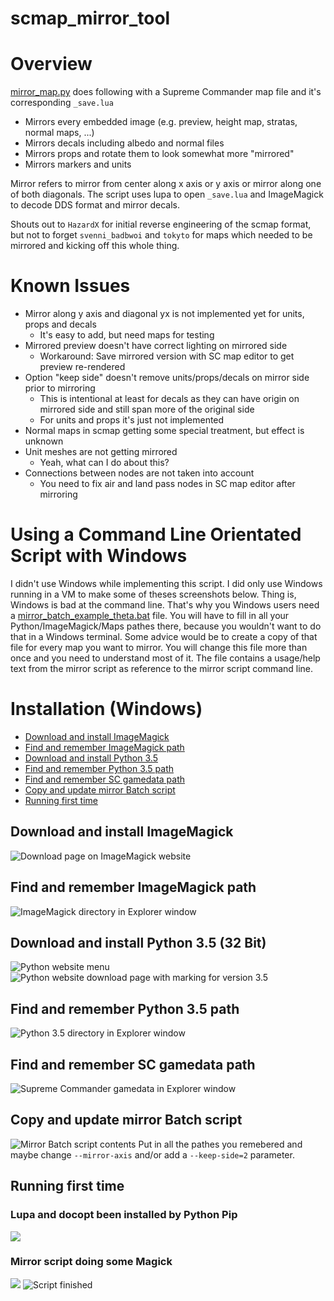 # scmap_mirror_tool

Overview
========
[mirror_map.py](mirror_map.py) does following with a Supreme Commander map file and it's corresponding `_save.lua` 

  * Mirrors every embedded image (e.g. preview, height map, stratas, normal maps, ...)
  * Mirrors decals including albedo and normal files 
  * Mirrors props and rotate them to look somewhat more "mirrored"
  * Mirrors markers and units

Mirror refers to mirror from center along x axis or y axis or mirror along one of both diagonals. 
The script uses lupa to open `_save.lua` and ImageMagick to decode DDS format and mirror decals.

Shouts out to `HazardX` for initial reverse engineering of the scmap format, but not to forget `svenni_badbwoi` and `tokyto` for maps which needed to be mirrored and kicking off this whole thing.

Known Issues
============
  * Mirror along y axis and diagonal yx is not implemented yet for units, props and decals
    * It's easy to add, but need maps for testing
  * Mirrored preview doesn't have correct lighting on mirrored side
    * Workaround: Save mirrored version with SC map editor to get preview re-rendered 
  * Option "keep side" doesn't remove units/props/decals on mirror side prior to mirroring
    * This is intentional at least for decals as they can have origin on mirrored side and still span more of the original side
    * For units and props it's just not implemented
  * Normal maps in scmap getting some special treatment, but effect is unknown
  * Unit meshes are not getting mirrored
    * Yeah, what can I do about this?
  * Connections between nodes are not taken into account
    * You need to fix air and land pass nodes in SC map editor after mirroring

Using a Command Line Orientated Script with Windows
=================================================
I didn't use Windows while implementing this script. I did only use Windows running in a VM to make some of theses screenshots below. Thing is, Windows is bad at the command line. That's why you Windows users need a [mirror_batch_example_theta.bat](mirror_batch_example_theta.bat) file. You will have to fill in all your Python/ImageMagick/Maps pathes there, because you wouldn't want to do that in a Windows terminal. Some advice would be to create a copy of that file for every map you want to mirror. You will change this file more than once and you need to understand most of it. The file contains a usage/help text from the mirror script as reference to the mirror script command line.

Installation (Windows)
======================
  * [Download and install ImageMagick](#download-and-install-imagemagick)
  * [Find and remember ImageMagick path](#find-and-remember-imagemagick-path)
  * [Download and install Python 3.5](#download-and-install-python-35-32-bit)
  * [Find and remember Python 3.5 path](#find-and-remember-python-35-path)
  * [Find and remember SC gamedata path](#find-and-remember-sc-gamedata-path)
  * [Copy and update mirror Batch script](#copy-and-update-mirror-batch-script)
  * [Running first time](#running-first-time)

## Download and install ImageMagick
![Download page on ImageMagick website](doc/1.1-download_and_install_imagemagick.png?raw=true "Download and install ImageMagick")
## Find and remember ImageMagick path
![ImageMagick directory in Explorer window](doc/1.2-find_and_remember_imagemagick_path.png?raw=true "Find and remember ImageMagick path")
## Download and install Python 3.5 (32 Bit)
![Python website menu](doc/2.1-download_and_install_python35.png?raw=true "Download and install Python 3.5")
![Python website download page with marking for version 3.5](doc/2.2-download_and_install_python35_continued.png?raw=true "Download and install Python 3.5")
## Find and remember Python 3.5 path
![Python 3.5 directory in Explorer window](doc/2.3-find_and_remember_python_path.png?raw=true "Find and remember Python 3.5 path")
## Find and remember SC gamedata path
![Supreme Commander gamedata in Explorer window](doc/3-find_and_rembember_gamedata_path.png?raw=true "Find and remember SC gamedata path")
## Copy and update mirror Batch script
![Mirror Batch script contents](doc/4-copy_and_update_mirror_batch_script.png?raw=true "Copy and update mirror Batch script")
Put in all the pathes you remebered and maybe change `--mirror-axis` and/or add a `--keep-side=2` parameter.
## Running first time
### Lupa and docopt been installed by Python Pip
![](doc/5.1-running_batch_should_install_lupa_and_docopt.png?raw=true "")
### Mirror script doing some Magick
![](doc/5.2-running_batch_should_then_process_some_images_and_do_mirror_stuff.png?raw=true "")
![](doc/5.3-run_batch_finishes_with_pause_command.png?raw=true "Script finished")
